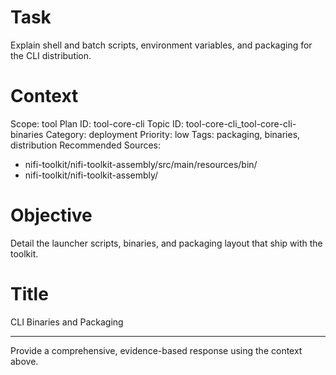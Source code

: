 # Task
Explain shell and batch scripts, environment variables, and packaging for the CLI distribution.

# Context
Scope: tool
Plan ID: tool-core-cli
Topic ID: tool-core-cli_tool-core-cli-binaries
Category: deployment
Priority: low
Tags: packaging, binaries, distribution
Recommended Sources:
- nifi-toolkit/nifi-toolkit-assembly/src/main/resources/bin/
- nifi-toolkit/nifi-toolkit-assembly/

# Objective
Detail the launcher scripts, binaries, and packaging layout that ship with the toolkit.

# Title
CLI Binaries and Packaging

---

Provide a comprehensive, evidence-based response using the context above.
